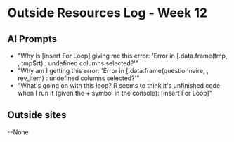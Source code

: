 # Outside Resources Log - Week 12 

## AI Prompts
* "Why is [insert For Loop] giving me this error: 'Error in [.data.frame(tmp, , tmp$rt) : undefined columns selected?'"
* "Why am I getting this error: 'Error in [.data.frame(questionnaire, , rev_item) : 
  undefined columns selected?'"
* "What's going on with this loop? R seems to think it's unfinished code when I run it (given the + symbol in the console): [insert For Loop]"
## Outside sites
--None 
